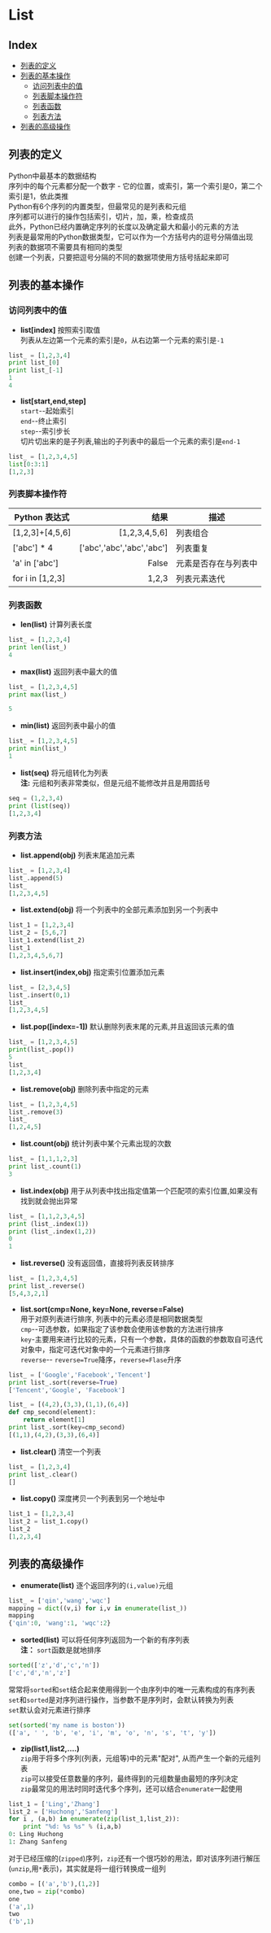  List
 ===
 
 Index
 ---
 <!-- TOC -->
 
 * [列表的定义](#列表的定义)
 * [列表的基本操作](#列表的基本操作)
   * [访问列表中的值](#访问列表中的值)
   * [列表脚本操作符](#列表脚本操作符)
   * [列表函数](#列表函数)
   * [列表方法](#列表方法)
 * [列表的高级操作](#列表的高级操作)
 
 <!-- TOC -->
 
 ## 列表的定义
 Python中最基本的数据结构</br>
 序列中的每个元素都分配一个数字 - 它的位置，或索引，第一个索引是0，第二个索引是1，依此类推</br>
 Python有6个序列的内置类型，但最常见的是列表和元组</br>
 序列都可以进行的操作包括索引，切片，加，乘，检查成员</br>
 此外，Python已经内置确定序列的长度以及确定最大和最小的元素的方法</br>
 列表是最常用的Python数据类型，它可以作为一个方括号内的逗号分隔值出现</br>
 列表的数据项不需要具有相同的类型</br>
 创建一个列表，只要把逗号分隔的不同的数据项使用方括号括起来即可
 
 ## 列表的基本操作
 ### 访问列表中的值
 * **list[index]** 按照索引取值</br>
 列表从左边第一个元素的索引是`0`，从右边第一个元素的索引是`-1`
 ```python
list_ = [1,2,3,4]
print list_[0]
print list_[-1]
1
4
 ```
 * **list[start,end,step]**</br>
 `start`--起始索引</br>
 `end`--终止索引</br>
 `step`--索引步长</br>
 切片切出来的是子列表,输出的子列表中的最后一个元素的索引是`end-1`
 ```python
 list_ = [1,2,3,4,5]
 list[0:3:1]
 [1,2,3]
 ``` 
 ### 列表脚本操作符
   |Python 表达式  |结果    |描述    |
   |-----         | -----: |----     |
   |[1,2,3]+[4,5,6]|[1,2,3,4,5,6]|列表组合|
   |['abc'] * 4|['abc','abc','abc','abc']|列表重复|
   |'a' in ['abc']|False|元素是否存在与列表中|
   |for i in [1,2,3]|1,2,3|列表元素迭代|

 ### 列表函数
 * **len(list)** 计算列表长度
 ```python
 list_ = [1,2,3,4]
 print len(list_)
 4
 ```
 * **max(list)** 返回列表中最大的值
 ```python
 list_ = [1,2,3,4,5]
 print max(list_)
 
 5
 ```
 * **min(list)** 返回列表中最小的值
 ```python
 list_ = [1,2,3,4,5]
 print min(list_) 
 1
 ```
 * **list(seq)** 将元组转化为列表</br>
 **注:** 元组和列表非常类似，但是元组不能修改并且是用圆括号
 ```python
 seq = (1,2,3,4)
 print (list(seq)) 
 [1,2,3,4]
 ```
 
 ### 列表方法
 * **list.append(obj)** 列表末尾追加元素
 ```python
 list_ = [1,2,3,4]
 list_.append(5)
 list_ 
 [1,2,3,4,5]
 ```
 * **list.extend(obj)** 将一个列表中的全部元素添加到另一个列表中
 ```python
 list_1 = [1,2,3,4]
 list_2 = [5,6,7]
 list_1.extend(list_2)
 list_1 
 [1,2,3,4,5,6,7]
 ```
 * **list.insert(index,obj)** 指定索引位置添加元素
 ```python
 list_ = [2,3,4,5]
 list_.insert(0,1)
 list_ 
 [1,2,3,4,5]
 ```
 * **list.pop([index=-1])** 默认删除列表末尾的元素,并且返回该元素的值
 ```python
 list_ = [1,2,3,4,5]
 print(list_.pop())
 5
 list_
 [1,2,3,4]
 ```
 * **list.remove(obj)** 删除列表中指定的元素
 ```python
 list_ = [1,2,3,4,5]
 list_.remove(3)
 list_ 
 [1,2,4,5]
 ```
 * **list.count(obj)** 统计列表中某个元素出现的次数
 ```python
 list_ = [1,1,1,2,3]
 print list_.count(1) 
 3
 ```
 * **list.index(obj)** 用于从列表中找出指定值第一个匹配项的索引位置,如果没有找到就会抛出异常
 ```python
 list_ = [1,1,2,3,4,5]
 print (list_.index(1))
 print (list_.index(1,2)) 
 0
 1
 ```
 * **list.reverse()** 没有返回值，直接将列表反转排序
 ```python
 list_ = [1,2,3,4,5]
 print list_.reverse() 
 [5,4,3,2,1]
 ```
 * **list.sort(cmp=None, key=None, reverse=False)** </br>
 用于对原列表进行排序, 列表中的元素必须是相同数据类型</br>
 `cmp`--可选参数，如果指定了该参数会使用该参数的方法进行排序</br>
 `key`-主要用来进行比较的元素，只有一个参数，具体的函数的参数取自可迭代对象中，指定可迭代对象中的一个元素进行排序</br>
 `reverse`-- `reverse=True`降序，`reverse=Flase`升序</br>
 ```python
 list_ = ['Google','Facebook','Tencent']
 print list_.sort(reverse=True)
 ['Tencent','Google', 'Facebook']
 
 list_ = [(4,2),(3,3),(1,1),(6,4)]
 def cmp_second(element):
     return element[1]
 print list_.sort(key=cmp_second)
 [(1,1),(4,2),(3,3),(6,4)]
 ```
 * **list.clear()** 清空一个列表
 ```python
 list_ = [1,2,3,4]
 print list_.clear()
 []
 ```
 * **list.copy()** 深度拷贝一个列表到另一个地址中
 ```python
 list_1 = [1,2,3,4]
 list_2 = list_1.copy()
 list_2
 [1,2,3,4]
 ```
 ## 列表的高级操作
 * **enumerate(list)** 逐个返回序列的`(i,value)`元组
 ```python
 list_ = ['qin','wang','wqc']
 mapping = dict((v,i) for i,v in enumerate(list_))
 mapping
 {'qin':0, 'wang':1, 'wqc':2}
 ```
 * **sorted(list)** 可以将任何序列返回为一个新的有序列表</br>
 **注：** `sort`函数是就地排序
 ```python
 sorted(['z','d','c','n'])
 ['c','d','n','z']
 ```
 常常将`sorted`和`set`结合起来使用得到一个由序列中的唯一元素构成的有序列表</br>
 `set`和`sorted`是对序列进行操作，当参数不是序列时，会默认转换为列表</br>
 `set`默认会对元素进行排序
 ```python
 set(sorted('my name is boston'))
(['a', ' ', 'b', 'e', 'i', 'm', 'o', 'n', 's', 't', 'y'])
```
* **zip(list1,list2,....)**</br>
`zip`用于将多个序列(列表，元组等)中的元素"配对", 从而产生一个新的元组列表</br>
`zip`可以接受任意数量的序列，最终得到的元组数量由最短的序列决定</br>
`zip`最常见的用法时同时迭代多个序列，还可以结合`enumerate`一起使用</br>
```python
list_1 = ['Ling','Zhang']
list_2 = ['Huchong','Sanfeng']
for i , (a,b) in enumerate(zip(list_1,list_2)):
    print "%d: %s %s" % (i,a,b)
0: Ling Huchong
1: Zhang Sanfeng
```
对于已经压缩的(`zipped`)序列，`zip`还有一个很巧妙的用法，即对该序列进行解压(`unzip`,用`*`表示)，其实就是将一组行转换成一组列
```python
combo = [('a','b'),(1,2)]
one,two = zip(*combo)
one
('a',1)
two
('b',1)
```

